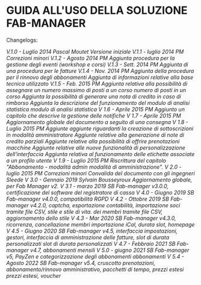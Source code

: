 # GUIDA ALL'USO DELLA SOLUZIONE FAB-MANAGER


Changelogs:

*V.1.0 - Luglio 2014 Pascal Moutet Versione iniziale
V.1.1 - luglio 2014 PM Correzioni minori
V.1.2 - Agosto 2014 PM Aggiunta procedura per la gestione degli eventi
(workshop e corsi)
V.1.3 - Sett. 2014 PM Aggiunta di una procedura per le fatture
V.1.4 - Nov. 2014 PM Aggiunta della procedura per il
rinnovo degli abbonamenti
Aggiunta di informazioni relative alla base tecnica
utilizzato
V.1.5 - Feb. 2015 PM Aggiunta relativa alla possibilità di assegnare un numero massimo di posti a un corso
numero di posti in un corso
Aggiunta la possibilità di generare una nota di credito in caso di rimborso
Aggiunta la descrizione del funzionamento del modulo di analisi statistica
modulo di analisi statistica
V 1.6 - Aprile 2015 PM Aggiunto un capitolo che descrive la gestione delle notifiche
V 1.7 - Aprile 2015 PM Aggiornamento globale del documento a seguito di una
consegna
V 1.8 - Luglio 2015 PM Aggiunte aggiunte riguardanti la creazione di sottoscrizioni in
modalità amministratore
Aggiunte relative alla generazione di note di credito parziali
Aggiunte relative alla possibilità di offrire prenotazioni
macchine
Aggiunte relative alle nuove funzionalità di
personalizzazione dell'interfaccia
Aggiunta relativa al funzionamento delle etichette
associate a un profilo utente
V 1.9 - Luglio 2015 PM Riscrittura del capitolo "Abbonamento - modalità admin
modalità di amministrazione".
V 2.0 - luglio 2015 PM Correzioni minori
Convalida del documento con gli ingegneri Sleede
V 3.0 - Gennaio 2019 Sylvain
Bousseyroux Aggiornamento globale, per Fab Manager v2.
V 3.1 - marzo 2019 SB Fab-manager v3.0.0, certificazione del software del registratore di cassa
V 4.0 - Giugno 2019 SB Fab-manager v4.0.0, compatibilità RGPD
V 4.2 - Ottobre 2019 SB Fab-manager v4.2.0, captcha, esportazione contabilità, importazione soci tramite file CSV, stile e stile di vita.
dei membri tramite file CSV, aggiornamento dello stile
V 4.3 - Mar 2020 SB Fab-manager v4.3.0, ricorrenza, cancellazione membri
importazione iCal, durata slot, homepage
V 4.5 - Giugno 2020 SB Fab-manager v4.5, interfaccia impostazioni,
gestori, interfaccia di amministrazione delle fatture, slot di durata personalizzati
slot di durata personalizzati
V 4.7 - Febbraio 2021 SB Fab-manager v4.7, abbonamenti mensili
V 5.0 - giugno 2021 SB Fab-manager v5, PayZen e categorizzazione degli abbonamenti
abbonamenti
V 5.4 - Agosto 2022 SB Fab-manager v5.4, cruscotto prenotazioni,
abbonamento/rinnovo amministrativo, pacchetti di tempo, prezzi estesi
prezzi estesi, voucher*